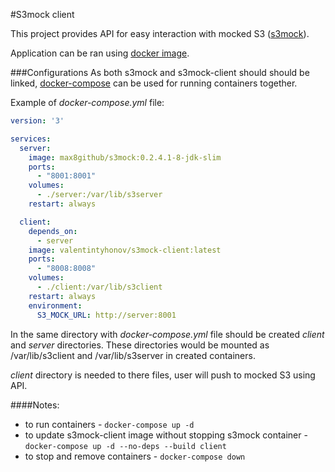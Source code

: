 #S3mock client

This project provides API for easy interaction with mocked S3 ([s3mock](https://hub.docker.com/r/max8github/s3mock/)).

Application can be ran using [docker image](https://hub.docker.com/r/valentintyhonov/s3mock-client/).

###Configurations
As both s3mock and s3mock-client should should be linked, [docker-compose](https://docs.docker.com/compose/) 
can be used for running containers together.

Example of _docker-compose.yml_ file:
```yaml
version: '3'

services:
  server:
    image: max8github/s3mock:0.2.4.1-8-jdk-slim
    ports:
      - "8001:8001"
    volumes:
      - ./server:/var/lib/s3server
    restart: always

  client:
    depends_on:
      - server
    image: valentintyhonov/s3mock-client:latest
    ports:
      - "8008:8008"
    volumes:
      - ./client:/var/lib/s3client
    restart: always
    environment:
      S3_MOCK_URL: http://server:8001
```

In the same directory with _docker-compose.yml_ file should be created _client_ and _server_ directories.
These directories would be mounted as /var/lib/s3client and /var/lib/s3server in created containers.

_client_ directory is needed to there files, user will push to mocked S3 using API.

####Notes:
* to run containers - `docker-compose up -d`
* to update s3mock-client image without stopping s3mock container - `docker-compose up -d --no-deps --build client`
* to stop and remove containers - `docker-compose down`
